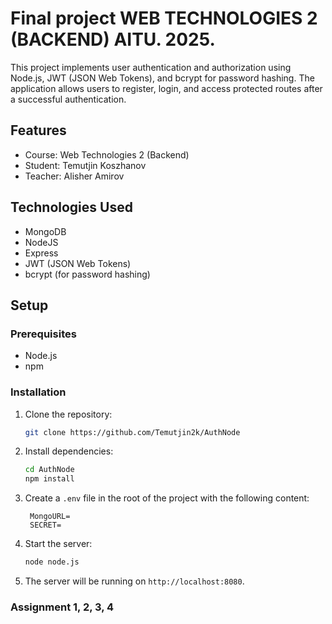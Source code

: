 
# Final project WEB TECHNOLOGIES 2 (BACKEND) AITU. 2025.

This project implements user authentication and authorization using Node.js, JWT (JSON Web Tokens), and bcrypt for password hashing. The application allows users to register, login, and access protected routes after a successful authentication.

## Features
  - Course: Web Technologies 2 (Backend)
  - Student: Temutjin Koszhanov
  - Teacher: Alisher Amirov

## Technologies Used
  - MongoDB
  - NodeJS
  - Express
  - JWT (JSON Web Tokens)
  - bcrypt (for password hashing)

## Setup

### Prerequisites

- Node.js
- npm

### Installation

1. Clone the repository:
   ```bash
   git clone https://github.com/Temutjin2k/AuthNode
   ```

2. Install dependencies:
   ```bash
   cd AuthNode
   npm install
   ```

3. Create a `.env` file in the root of the project with the following content:
   ```env
    MongoURL=
    SECRET=
   ```

4. Start the server:
   ```bash
   node node.js
   ```

5. The server will be running on `http://localhost:8080`.

### Assignment 1, 2, 3, 4